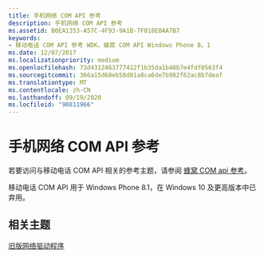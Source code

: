 ```yaml
---
title: 手机网络 COM API 参考
description: 手机网络 COM API 参考
ms.assetid: B0EA1353-A57C-4F93-9A1B-7F018E0AA7B7
keywords:
- 移动电话 COM API 参考 WDK，蜂窝 COM API Windows Phone 8。1
ms.date: 12/07/2017
ms.localizationpriority: medium
ms.openlocfilehash: 73d4312463777412f1b35da1b40b7e4fdf0563f4
ms.sourcegitcommit: 366a15d68eb58d01a8ca6de7b982f62ac8b7deaf
ms.translationtype: MT
ms.contentlocale: zh-CN
ms.lasthandoff: 09/19/2020
ms.locfileid: "90811966"
---
```

# <a name="cellular-com-api-reference"></a>手机网络 COM API 参考

若要访问与移动电话 COM API 相关的参考主题，请参阅 [蜂窝 COM api 参考](/previous-versions/windows/hardware/cellular/dn946508(v=vs.85))。 

移动电话 COM API 用于 Windows Phone 8.1，在 Windows 10 及更高版本中已弃用。

## <a name="related-topics"></a>相关主题

[旧版网络驱动程序](network-drivers-prior-to-windows-vista.md)